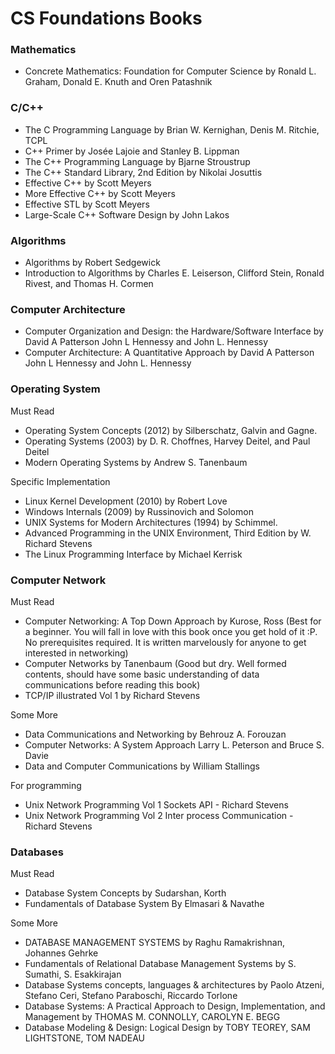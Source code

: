 # CS Foundations Books

### Mathematics

- Concrete Mathematics: Foundation for Computer Science by Ronald L. Graham, Donald E. Knuth and Oren Patashnik

### C/C++

- The C Programming Language by Brian W. Kernighan, Denis M. Ritchie, TCPL
- C++ Primer by Josée Lajoie and Stanley B. Lippman
- The C++ Programming Language by Bjarne Stroustrup
- The C++ Standard Library, 2nd Edition by Nikolai Josuttis
- Effective C++  by Scott Meyers
- More Effective C++ by Scott Meyers
- Effective STL by Scott Meyers
- Large-Scale C++ Software Design by John Lakos

### Algorithms

- Algorithms by Robert Sedgewick
- Introduction to Algorithms by Charles E. Leiserson, Clifford Stein, Ronald Rivest, and Thomas H. Cormen

### Computer Architecture

- Computer Organization and Design: the Hardware/Software Interface by David A Patterson John L Hennessy and John L. Hennessy
- Computer Architecture: A Quantitative Approach by David A Patterson John L Hennessy and John L. Hennessy


### Operating System

Must Read 

- Operating System Concepts (2012) by Silberschatz, Galvin and Gagne.
- Operating Systems (2003) by D. R. Choffnes, Harvey Deitel, and Paul Deitel
- Modern Operating Systems by Andrew S. Tanenbaum

Specific Implementation

- Linux Kernel Development (2010) by Robert Love
- Windows Internals (2009) by Russinovich and Solomon
- UNIX Systems for Modern Architectures (1994) by Schimmel.
- Advanced Programming in the UNIX Environment, Third Edition by W. Richard Stevens
- The Linux Programming Interface by Michael Kerrisk

### Computer Network

Must Read

- Computer Networking: A Top Down Approach by Kurose, Ross (Best for a beginner. You will fall in love with this book once you get hold of it :P. No prerequisites required. It is written marvelously for anyone to get interested in networking)
- Computer Networks by Tanenbaum (Good but dry. Well formed contents, should have some basic understanding of data communications before reading this book)
- TCP/IP illustrated Vol 1 by Richard Stevens

Some More

- Data Communications and Networking by Behrouz A. Forouzan
- Computer Networks: A System Approach Larry L. Peterson and Bruce S. Davie
- Data and Computer Communications by William Stallings

For programming

- Unix Network Programming Vol 1 Sockets API - Richard Stevens
- Unix Network Programming Vol 2 Inter process Communication - Richard Stevens

### Databases

Must Read

- Database System Concepts by Sudarshan, Korth
- Fundamentals of Database System By Elmasari & Navathe

Some More

- DATABASE MANAGEMENT SYSTEMS by Raghu Ramakrishnan, Johannes Gehrke
- Fundamentals of Relational Database Management Systems by S. Sumathi, S. Esakkirajan
- Database Systems concepts, languages & architectures by Paolo Atzeni, Stefano Ceri, Stefano Paraboschi, Riccardo Torlone
- Database Systems: A Practical Approach to Design, Implementation, and Management by THOMAS M. CONNOLLY, CAROLYN E. BEGG
- Database Modeling & Design: Logical Design by TOBY TEOREY, SAM LIGHTSTONE, TOM NADEAU
